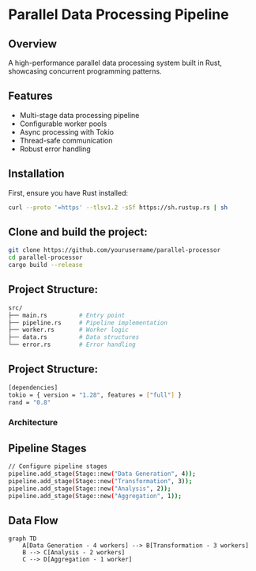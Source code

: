 # Parallel Data Processing Pipeline

## Overview
A high-performance parallel data processing system built in Rust, showcasing concurrent programming patterns.

## Features
- Multi-stage data processing pipeline
- Configurable worker pools
- Async processing with Tokio
- Thread-safe communication
- Robust error handling

## Installation

First, ensure you have Rust installed:
```bash
curl --proto '=https' --tlsv1.2 -sSf https://sh.rustup.rs | sh
```

## Clone and build the project:
```bash
git clone https://github.com/yourusername/parallel-processor
cd parallel-processor
cargo build --release
```


## Project Structure:
```bash
src/
├── main.rs         # Entry point
├── pipeline.rs     # Pipeline implementation
├── worker.rs       # Worker logic
├── data.rs         # Data structures
└── error.rs        # Error handling
```

## Project Structure:
```bash
[dependencies]
tokio = { version = "1.28", features = ["full"] }
rand = "0.8"
```

### Architecture
## Pipeline Stages

``` bash
// Configure pipeline stages
pipeline.add_stage(Stage::new("Data Generation", 4));
pipeline.add_stage(Stage::new("Transformation", 3));
pipeline.add_stage(Stage::new("Analysis", 2));
pipeline.add_stage(Stage::new("Aggregation", 1));
```

## Data Flow
```mermaid
graph TD
    A[Data Generation - 4 workers] --> B[Transformation - 3 workers]
    B --> C[Analysis - 2 workers]
    C --> D[Aggregation - 1 worker]
```




